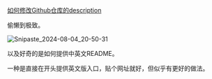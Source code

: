 [如何修改Github仓库的description](https://blog.csdn.net/weixin_32155265/article/details/111187202)

偷懒到极致。

![Snipaste_2024-08-04_20-50-31](https://image.baidu.com/search/down?url=https://img9.doubanio.com/view/photo/l/public/p2911420525.webp)

以及好奇的是如何提供中英文README。

一种是直接在开头提供英文版入口，贴个网址就好，但似乎有更好的做法。

